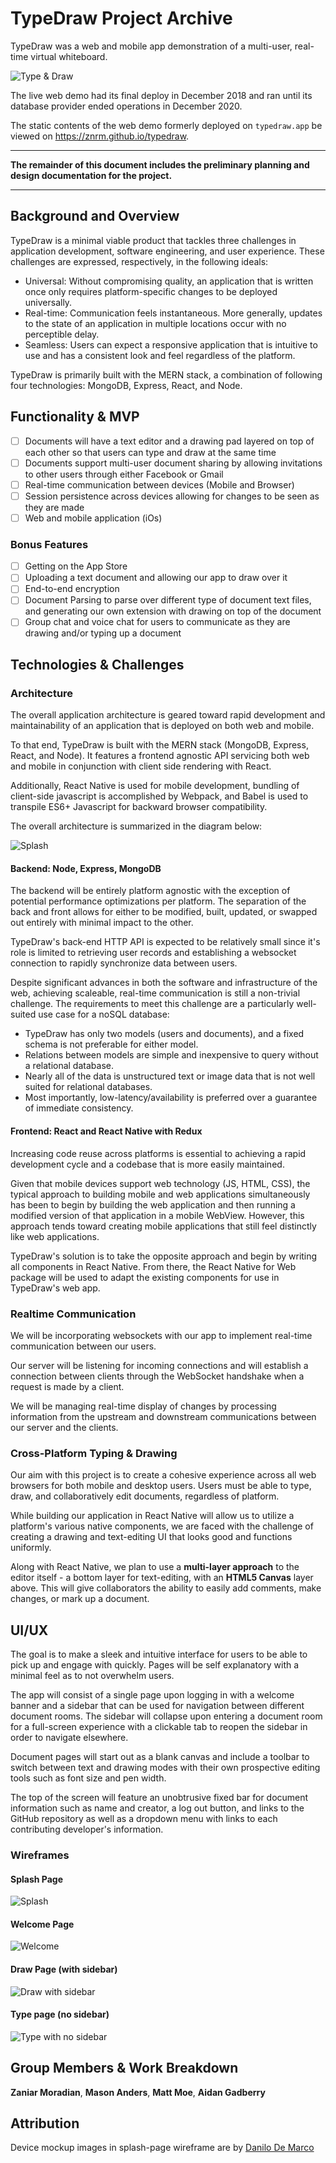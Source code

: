 # TypeDraw Project Archive

TypeDraw was a web and mobile app demonstration of a multi-user, real-time virtual whiteboard.

![Type & Draw](./public/images/typedraw.gif)

The live web demo had its final deploy in December 2018 and ran until its database provider ended operations in December 2020.

The static contents of the web demo formerly deployed on `typedraw.app` be viewed on https://znrm.github.io/typedraw.

---

**The remainder of this document includes the preliminary planning and design documentation for the project.**

---

## Background and Overview

TypeDraw is a minimal viable product that tackles three challenges in application development, software engineering, and user experience. These challenges are expressed, respectively, in the following ideals:

- Universal: Without compromising quality, an application that is written once only requires platform-specific changes to be deployed universally.
- Real-time: Communication feels instantaneous. More generally, updates to the state of an application in multiple locations occur with no perceptible delay.
- Seamless: Users can expect a responsive application that is intuitive to use and has a consistent look and feel regardless of the platform.

TypeDraw is primarily built with the MERN stack, a combination of following four technologies: MongoDB, Express, React, and Node.

## Functionality & MVP

- [ ] Documents will have a text editor and a drawing pad layered on top of each other so that users can type and draw at the same time
- [ ] Documents support multi-user document sharing by allowing invitations to other users through either Facebook or Gmail
- [ ] Real-time communication between devices (Mobile and Browser)
- [ ] Session persistence across devices allowing for changes to be seen as they are made
- [ ] Web and mobile application (iOs)

### Bonus Features

- [ ] Getting on the App Store
- [ ] Uploading a text document and allowing our app to draw over it
- [ ] End-to-end encryption
- [ ] Document Parsing to parse over different type of document text files, and generating our own extension with drawing on top of the document
- [ ] Group chat and voice chat for users to communicate as they are drawing and/or typing up a document

## Technologies & Challenges

### Architecture

The overall application architecture is geared toward rapid development and maintainability of an application that is deployed on both web and mobile.

To that end, TypeDraw is built with the MERN stack (MongoDB, Express, React, and Node). It features a frontend agnostic API servicing both web and mobile in conjunction with client side rendering with React.

Additionally, React Native is used for mobile development, bundling of client-side javascript is accomplished by Webpack, and Babel is used to transpile ES6+ Javascript for backward browser compatibility.

The overall architecture is summarized in the diagram below:

![Splash](./docs/overview.png)

#### Backend: Node, Express, MongoDB

The backend will be entirely platform agnostic with the exception of potential performance optimizations per platform. The separation of the back and front allows for either to be modified, built, updated, or swapped out entirely with minimal impact to the other.

TypeDraw's back-end HTTP API is expected to be relatively small since it's role is limited to retrieving user records and establishing a websocket connection to rapidly synchronize data between users.

Despite significant advances in both the software and infrastructure of the web, achieving scaleable, real-time communication is still a non-trivial challenge. The requirements to meet this challenge are a particularly well-suited use case for a noSQL database:

- TypeDraw has only two models (users and documents), and a fixed schema is not preferable for either model.
- Relations between models are simple and inexpensive to query without a relational database.
- Nearly all of the data is unstructured text or image data that is not well suited for relational databases.
- Most importantly, low-latency/availability is preferred over a guarantee of immediate consistency.

#### Frontend: React and React Native with Redux

Increasing code reuse across platforms is essential to achieving a rapid development cycle and a codebase that is more easily maintained.

Given that mobile devices support web technology (JS, HTML, CSS), the typical approach to building mobile and web applications simultaneously has been to begin by building the web application and then running a modified version of that application in a mobile WebView. However, this approach tends toward creating mobile applications that still feel distinctly like web applications.

TypeDraw's solution is to take the opposite approach and begin by writing all components in React Native. From there, the React Native for Web package will be used to adapt the existing components for use in TypeDraw's web app.

### Realtime Communication

We will be incorporating websockets with our app to implement real-time communication between our users.

Our server will be listening for incoming connections and will establish a connection between clients through the WebSocket handshake when a request is made by a client.

We will be managing real-time display of changes by processing information from the upstream and downstream communications between our server and the clients.

### Cross-Platform Typing & Drawing

Our aim with this project is to create a cohesive experience across all web browsers for both mobile and desktop users. Users must be able to type, draw, and collaboratively edit documents, regardless of platform.

While building our application in React Native will allow us to utilize a platform's various native components, we are faced with the challenge of creating a drawing and text-editing UI that looks good and functions uniformly.

Along with React Native, we plan to use a **multi-layer approach** to the editor itself - a bottom layer for text-editing, with an **HTML5 Canvas** layer above. This will give collaborators the ability to easily add comments, make changes, or mark up a document.

## UI/UX

The goal is to make a sleek and intuitive interface for users to be able to pick up and engage with quickly. Pages will be self explanatory with a minimal feel as to not overwhelm users.

The app will consist of a single page upon logging in with a welcome banner and a sidebar that can be used for navigation between different document rooms. The sidebar will collapse upon entering a document room for a full-screen experience with a clickable tab to reopen the sidebar in order to navigate elsewhere.

Document pages will start out as a blank canvas and include a toolbar to switch between text and drawing modes with their own prospective editing tools such as font size and pen width.

The top of the screen will feature an unobtrusive fixed bar for document information such as name and creator, a log out button, and links to the GitHub repository as well as a dropdown menu with links to each contributing developer's information.

### Wireframes

#### Splash Page

![Splash](./docs/wireframes/splash-wireframe.png)

#### Welcome Page

![Welcome](./docs/wireframes/welcome-wireframe.png)

#### Draw Page (with sidebar)

![Draw with sidebar](./docs/wireframes/draw-wireframe.png)

#### Type page (no sidebar)

![Type with no sidebar](./docs/wireframes/type-wireframe-no-sidebar.png)

## Group Members & Work Breakdown

**Zaniar Moradian**,
**Mason Anders**,
**Matt Moe**,
**Aidan Gadberry**

## Attribution

Device mockup images in splash-page wireframe are by [Danilo De Marco](http://www.danilodemarco.com/)
